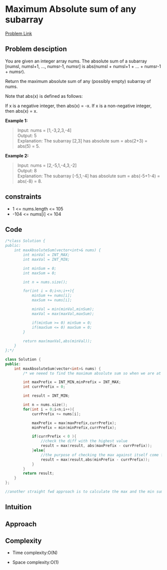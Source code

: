 # Maximum Absolute sum of any subarray 
[Problem Link](https://leetcode.com/problems/maximum-absolute-sum-of-any-subarray/description/)

## Problem desciption 
You are given an integer array nums. The absolute sum of a subarray [numsl, numsl+1, ..., numsr-1, numsr] is abs(numsl + numsl+1 + ... + numsr-1 + numsr).

Return the maximum absolute sum of any (possibly empty) subarray of nums.

Note that abs(x) is defined as follows:

If x is a negative integer, then abs(x) = -x.
If x is a non-negative integer, then abs(x) = x.

**Example 1:**

> Input: nums = [1,-3,2,3,-4]<br>
> Output: 5<br>
> Explanation: The subarray [2,3] has absolute sum = abs(2+3) = abs(5) = 5.<br>

**Example 2:**

> Input: nums = [2,-5,1,-4,3,-2]<br>
> Output: 8<br>
> Explanation: The subarray [-5,1,-4] has absolute sum = abs(-5+1-4) = abs(-8) = 8.<br>

## constraints
* 1 <= nums.length <= 105
* -104 <= nums[i] <= 104

## Code
```cpp
/*class Solution {
public:
    int maxAbsoluteSum(vector<int>& nums) {
        int minVal = INT_MAX;
        int maxVal = INT_MIN;

        int minSum = 0;
        int maxSum = 0;

        int n = nums.size();

        for(int i = 0;i<n;i++){
            minSum += nums[i];
            maxSum += nums[i];

            minVal = min(minVal,minSum);
            maxVal = max(maxVal,maxSum);

            if(minSum >= 0) minSum = 0;
            if(maxSum <= 0) maxSum = 0;
        }
        
        return max(maxVal,abs(minVal));
    }
};*/

class Solution {
public:
    int maxAbsoluteSum(vector<int>& nums) {
        /* we neeed to find the maximum absolute sum so when we are at the particular index i, all i need to look is to find the index that will maximise the difference of the sum, so if the current sum is positive i need to look at the prefix sum that is as least as possible so that the difference is achieved, similarly if the sum is negative then i need to look for the max positive sum */

        int maxPrefix = INT_MIN,minPrefix = INT_MAX;
        int currPrefix = 0;

        int result = INT_MIN;

        int n = nums.size();
        for(int i = 0;i<n;i++){
            currPrefix += nums[i];

            maxPrefix = max(maxPrefix,currPrefix);
            minPrefix = min(minPrefix,currPrefix);

            if(currPrefix < 0 ){
                //check the diff with the highest value
                result = max(result, abs(maxPrefix - currPrefix));
            }else{
                //the purpose of checking the max against itself come from the fact that it subarray can start from the first index 
                result = max(result,abs(minPrefix - currPrefix));
            }
        }
        return result;
    }
};

//another straight fwd approach is to calculate the max and the min sum of the array and take the diff of those, this ensures that we get the largest absolute diff 

```

## Intuition


## Approach


## Complexity
- Time complexity:O(N)


- Space complexity:O(1)
